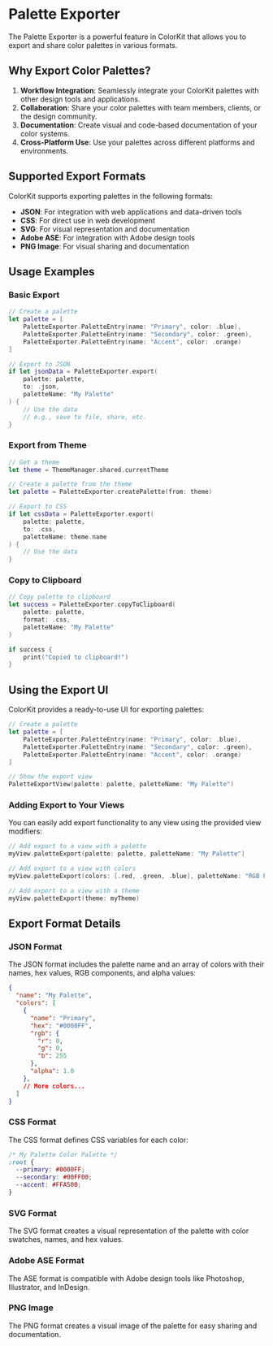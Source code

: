# Palette Exporter

The Palette Exporter is a powerful feature in ColorKit that allows you to export and share color palettes in various formats.

## Why Export Color Palettes?

1. **Workflow Integration**: Seamlessly integrate your ColorKit palettes with other design tools and applications.
2. **Collaboration**: Share your color palettes with team members, clients, or the design community.
3. **Documentation**: Create visual and code-based documentation of your color systems.
4. **Cross-Platform Use**: Use your palettes across different platforms and environments.

## Supported Export Formats

ColorKit supports exporting palettes in the following formats:

- **JSON**: For integration with web applications and data-driven tools
- **CSS**: For direct use in web development
- **SVG**: For visual representation and documentation
- **Adobe ASE**: For integration with Adobe design tools
- **PNG Image**: For visual sharing and documentation

## Usage Examples

### Basic Export

```swift
// Create a palette
let palette = [
    PaletteExporter.PaletteEntry(name: "Primary", color: .blue),
    PaletteExporter.PaletteEntry(name: "Secondary", color: .green),
    PaletteExporter.PaletteEntry(name: "Accent", color: .orange)
]

// Export to JSON
if let jsonData = PaletteExporter.export(
    palette: palette,
    to: .json,
    paletteName: "My Palette"
) {
    // Use the data
    // e.g., save to file, share, etc.
}
```

### Export from Theme

```swift
// Get a theme
let theme = ThemeManager.shared.currentTheme

// Create a palette from the theme
let palette = PaletteExporter.createPalette(from: theme)

// Export to CSS
if let cssData = PaletteExporter.export(
    palette: palette,
    to: .css,
    paletteName: theme.name
) {
    // Use the data
}
```

### Copy to Clipboard

```swift
// Copy palette to clipboard
let success = PaletteExporter.copyToClipboard(
    palette: palette,
    format: .css,
    paletteName: "My Palette"
)

if success {
    print("Copied to clipboard!")
}
```

## Using the Export UI

ColorKit provides a ready-to-use UI for exporting palettes:

```swift
// Create a palette
let palette = [
    PaletteExporter.PaletteEntry(name: "Primary", color: .blue),
    PaletteExporter.PaletteEntry(name: "Secondary", color: .green),
    PaletteExporter.PaletteEntry(name: "Accent", color: .orange)
]

// Show the export view
PaletteExportView(palette: palette, paletteName: "My Palette")
```

### Adding Export to Your Views

You can easily add export functionality to any view using the provided view modifiers:

```swift
// Add export to a view with a palette
myView.paletteExport(palette: palette, paletteName: "My Palette")

// Add export to a view with colors
myView.paletteExport(colors: [.red, .green, .blue], paletteName: "RGB Palette")

// Add export to a view with a theme
myView.paletteExport(theme: myTheme)
```

## Export Format Details

### JSON Format

The JSON format includes the palette name and an array of colors with their names, hex values, RGB components, and alpha values:

```json
{
  "name": "My Palette",
  "colors": [
    {
      "name": "Primary",
      "hex": "#0000FF",
      "rgb": {
        "r": 0,
        "g": 0,
        "b": 255
      },
      "alpha": 1.0
    },
    // More colors...
  ]
}
```

### CSS Format

The CSS format defines CSS variables for each color:

```css
/* My Palette Color Palette */
:root {
  --primary: #0000FF;
  --secondary: #00FF00;
  --accent: #FFA500;
}
```

### SVG Format

The SVG format creates a visual representation of the palette with color swatches, names, and hex values.

### Adobe ASE Format

The ASE format is compatible with Adobe design tools like Photoshop, Illustrator, and InDesign.

### PNG Image

The PNG format creates a visual image of the palette for easy sharing and documentation. 
